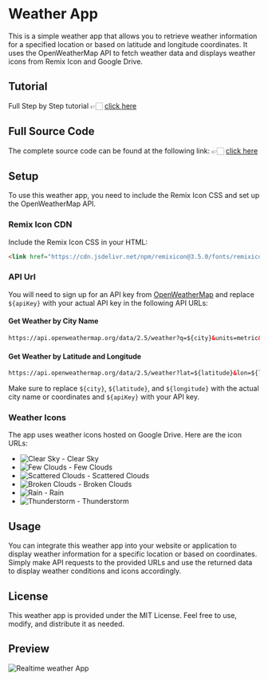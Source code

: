 # Weather App

This is a simple weather app that allows you to retrieve weather information for a specified location or based on latitude and longitude coordinates. It uses the OpenWeatherMap API to fetch weather data and displays weather icons from Remix Icon and Google Drive.

## Tutorial
Full Step by Step tutorial 👉🏻 [click here](https://youtu.be/X3EcVqyef14)

## Full Source Code
The complete source code can be found at the following link: 👉🏻 [click here](https://rb.gy/2x6u7)

## Setup

To use this weather app, you need to include the Remix Icon CSS and set up the OpenWeatherMap API.

### Remix Icon CDN

Include the Remix Icon CSS in your HTML:

```html
<link href="https://cdn.jsdelivr.net/npm/remixicon@3.5.0/fonts/remixicon.css" rel="stylesheet">
```

### API Url

You will need to sign up for an API key from [OpenWeatherMap](https://openweathermap.org/api) and replace `${apiKey}` with your actual API key in the following API URLs:

#### Get Weather by City Name

```html
https://api.openweathermap.org/data/2.5/weather?q=${city}&units=metric&appid=${apiKey}
```

#### Get Weather by Latitude and Longitude

```html
https://api.openweathermap.org/data/2.5/weather?lat=${latitude}&lon=${longitude}&units=metric&appid=${apiKey}
```

Make sure to replace `${city}`, `${latitude}`, and `${longitude}` with the actual city name or coordinates and `${apiKey}` with your API key.

### Weather Icons

The app uses weather icons hosted on Google Drive. Here are the icon URLs:

- ![Clear Sky](https://drive.google.com/uc?export=view&id=13TlzPFrICsSEB3llo6PWuywWpoL6ywxb) - Clear Sky
- ![Few Clouds](https://drive.google.com/uc?export=view&id=13eqt-OgtVphxXYpIHd9Q7QOBNocK0Onq) - Few Clouds
- ![Scattered Clouds](https://drive.google.com/uc?export=view&id=13Z9FbAC1FJ-ptr55vUWUufLBCrhgjbF1) - Scattered Clouds
- ![Broken Clouds](https://drive.google.com/uc?export=view&id=13YVPMlryJ3168jk-VR_zfTvVBL6Xeaqs) - Broken Clouds
- ![Rain](https://drive.google.com/uc?export=view&id=13TVP9iuZz8A9cf3OtJCgTmeS9AtJ-B3R) - Rain
- ![Thunderstorm](https://drive.google.com/uc?export=view&id=13YoLrgIqfw6UHTu0x4yqTRLIyCbT1O6e) - Thunderstorm

## Usage

You can integrate this weather app into your website or application to display weather information for a specific location or based on coordinates. Simply make API requests to the provided URLs and use the returned data to display weather conditions and icons accordingly.

## License

This weather app is provided under the MIT License. Feel free to use, modify, and distribute it as needed.

## Preview
![Realtime weather App](https://github.com/Aarzoo75/Real-Time-Weather-App/assets/59678435/08e62443-36a0-431e-b3db-c7a14e64bfdd)


